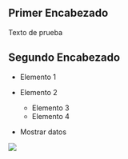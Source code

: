 ## Primer Encabezado
Texto de prueba

## Segundo Encabezado
* Elemento 1
* Elemento 2
    * Elemento 3
    * Elemento 4


* Mostrar datos
<img src="https://www.google.com/url?sa=i&url=https%3A%2F%2Fwww.geeknetic.es%2FGuia%2F1668%2FWindows-10-Todo-lo-que-necesitas-saber.html&psig=AOvVaw3D--SVpcMiLAYOXJWjM-O5&ust=1726079504732000&source=images&cd=vfe&opi=89978449&ved=0CBIQjRxqFwoTCIjjp6-BuYgDFQAAAAAdAAAAABAE">